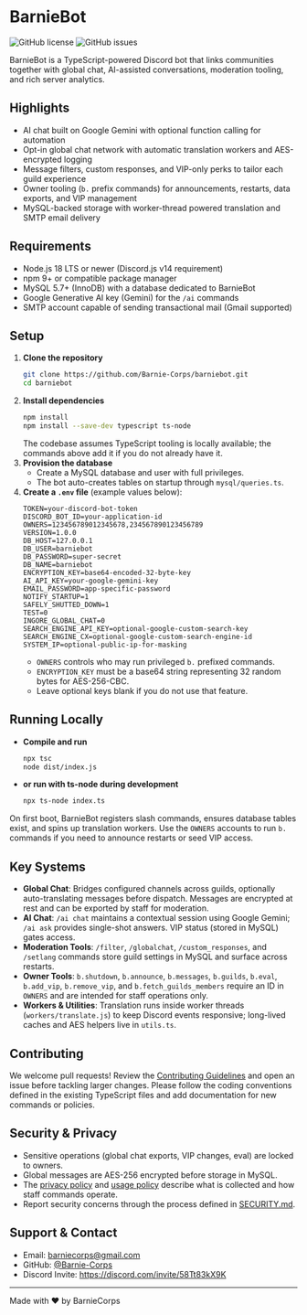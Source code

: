 # BarnieBot

![GitHub license](https://img.shields.io/github/license/Barnie-Corps/barniebot?style=flat-square)
![GitHub issues](https://img.shields.io/github/issues/Barnie-Corps/barniebot?style=flat-square)

BarnieBot is a TypeScript-powered Discord bot that links communities together with global chat, AI-assisted conversations, moderation tooling, and rich server analytics.

## Highlights
- AI chat built on Google Gemini with optional function calling for automation
- Opt-in global chat network with automatic translation workers and AES-encrypted logging
- Message filters, custom responses, and VIP-only perks to tailor each guild experience
- Owner tooling (`b.` prefix commands) for announcements, restarts, data exports, and VIP management
- MySQL-backed storage with worker-thread powered translation and SMTP email delivery

## Requirements
- Node.js 18 LTS or newer (Discord.js v14 requirement)
- npm 9+ or compatible package manager
- MySQL 5.7+ (InnoDB) with a database dedicated to BarnieBot
- Google Generative AI key (Gemini) for the `/ai` commands
- SMTP account capable of sending transactional mail (Gmail supported)

## Setup
1. **Clone the repository**
	```bash
	git clone https://github.com/Barnie-Corps/barniebot.git
	cd barniebot
	```
2. **Install dependencies**
	```bash
	npm install
	npm install --save-dev typescript ts-node
	```
	The codebase assumes TypeScript tooling is locally available; the commands above add it if you do not already have it.
3. **Provision the database**
	- Create a MySQL database and user with full privileges.
	- The bot auto-creates tables on startup through `mysql/queries.ts`.
4. **Create a `.env` file** (example values below):
	```env
	TOKEN=your-discord-bot-token
	DISCORD_BOT_ID=your-application-id
	OWNERS=123456789012345678,234567890123456789
	VERSION=1.0.0
	DB_HOST=127.0.0.1
	DB_USER=barniebot
	DB_PASSWORD=super-secret
	DB_NAME=barniebot
	ENCRYPTION_KEY=base64-encoded-32-byte-key
	AI_API_KEY=your-google-gemini-key
	EMAIL_PASSWORD=app-specific-password
	NOTIFY_STARTUP=1
	SAFELY_SHUTTED_DOWN=1
	TEST=0
	INGORE_GLOBAL_CHAT=0
	SEARCH_ENGINE_API_KEY=optional-google-custom-search-key
	SEARCH_ENGINE_CX=optional-google-custom-search-engine-id
	SYSTEM_IP=optional-public-ip-for-masking
	```
	- `OWNERS` controls who may run privileged `b.` prefixed commands.
	- `ENCRYPTION_KEY` must be a base64 string representing 32 random bytes for AES-256-CBC.
	- Leave optional keys blank if you do not use that feature.

## Running Locally
- **Compile and run**
  ```bash
  npx tsc
  node dist/index.js
  ```
- **or run with ts-node during development**
  ```bash
  npx ts-node index.ts
  ```

On first boot, BarnieBot registers slash commands, ensures database tables exist, and spins up translation workers. Use the `OWNERS` accounts to run `b.` commands if you need to announce restarts or seed VIP access.

## Key Systems
- **Global Chat**: Bridges configured channels across guilds, optionally auto-translating messages before dispatch. Messages are encrypted at rest and can be exported by staff for moderation.
- **AI Chat**: `/ai chat` maintains a contextual session using Google Gemini; `/ai ask` provides single-shot answers. VIP status (stored in MySQL) gates access.
- **Moderation Tools**: `/filter`, `/globalchat`, `/custom_responses`, and `/setlang` commands store guild settings in MySQL and surface across restarts.
- **Owner Tools**: `b.shutdown`, `b.announce`, `b.messages`, `b.guilds`, `b.eval`, `b.add_vip`, `b.remove_vip`, and `b.fetch_guilds_members` require an ID in `OWNERS` and are intended for staff operations only.
- **Workers & Utilities**: Translation runs inside worker threads (`workers/translate.js`) to keep Discord events responsive; long-lived caches and AES helpers live in `utils.ts`.

## Contributing
We welcome pull requests! Review the [Contributing Guidelines](CONTRIBUTING.md) and open an issue before tackling larger changes. Please follow the coding conventions defined in the existing TypeScript files and add documentation for new commands or policies.

## Security & Privacy
- Sensitive operations (global chat exports, VIP changes, eval) are locked to owners.
- Global messages are AES-256 encrypted before storage in MySQL.
- The [privacy policy](privacy.md) and [usage policy](usage_policy.md) describe what is collected and how staff commands operate.
- Report security concerns through the process defined in [SECURITY.md](SECURITY.md).

## Support & Contact
- Email: barniecorps@gmail.com
- GitHub: [@Barnie-Corps](https://github.com/Barnie-Corps)
- Discord Invite: https://discord.com/invite/58Tt83kX9K

---
Made with ❤️ by BarnieCorps
